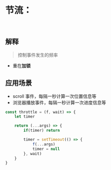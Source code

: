 # 节流：

<br />

## 解释

> 控制事件发生的频率

- 重在**加锁**

## 应用场景

- scroll 事件，每隔一秒计算一次位置信息等
- 浏览器播放事件，每隔一秒计算一次进度信息等

```JavaScript
const throttle = (f, wait) => {
    let timer

    return (...args) => {
        if(timer) return

        timer = setTimeout(() => {
            f(...args)
            timer = null
        }, wait)
    }
}
```
